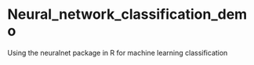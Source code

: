 # Neural_network_classification_demo
Using the neuralnet package in R for machine learning classification
